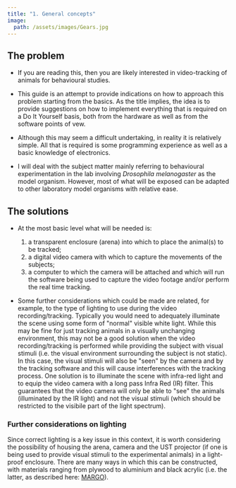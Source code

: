 ```yaml
---
title: "1. General concepts"
image: 
  path: /assets/images/Gears.jpg
---
```


<!--- # General concepts --->

## The problem

-   If you are reading this, then you are likely interested in
    video-tracking of animals for behavioural studies.

-   This guide is an attempt to provide indications on how to
    approach this problem starting from the basics. As the title
    implies, the idea is to provide suggestions on how to implement
    everything that is required on a Do It Yourself basis, both from
    the hardware as well as from the software points of vew.

-   Although this may seem a difficult undertaking, in reality it is
    relatively simple. All that is required is some programming
    experience as well as a basic knowledge of electronics.

-   I will deal with the subject matter mainly referring to
    behavioural experimentation in the lab involving *Drosophila
    melanogaster* as the model organism. However, most of what will
    be exposed can be adapted to other laboratory model organisms
    with relative ease.


## The solutions

-   At the most basic level what will be needed is:
    1.  a transparent enclosure (arena) into which to place the
        animal(s) to be tracked;
    2.  a digital video camera with which to capture the movements of
        the subjects;
    3.  a computer to which the camera will be attached and which will
        run the software being used to capture the video footage
        and/or perform the real time tracking.

-   Some further considerations which could be made are related, for
    example, to the type of lighting to use during the video
    recording/tracking. Typically you would need to adequately
    illuminate the scene using some form of "normal" visible white
    light. While this may be fine for just tracking animals in a
    visually unchanging environment, this may not be a good solution
    when the video recording/tracking is performed while providing
    the subject with visual stimuli (i.e. the visual environment
    surrounding the subject is not static). In this case, the visual
    stimuli will also be "seen" by the camera and by the tracking
    software and this will cause interferences with the tracking
    process. One solution is to illuminate the scene with infra-red
    light and to equip the video camera with a long pass Infra Red
    (IR) filter. This guarantees that the video camera will only be
    able to "see" the animals (illuminated by the IR light) and not
    the visual stimuli (which should be restricted to the visibile
    part of the light spectrum).


### Further considerations on lighting

Since correct lighting is a key issue in this context, it is worth
considering the possibility of housing the arena, camera and the
UST projector (if one is being used to provide visual stimuli to
the experimental animals) in a light-proof enclosure. There are
many ways in which this can be constructed, with materials ranging
from plywood to aluminium and black acrylic (i.e. the latter, as
described here: [MARGO](https://github.com/de-Bivort-Lab/margo)).

